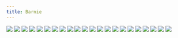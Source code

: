```yaml
---
title: Barnie
---
```


![](images/great/part-5/great136.jpg)
![](images/great/part-5/great137.jpg)
![](images/great/part-5/great138.jpg)
![](images/great/part-5/great139.jpg)
![](images/great/part-5/great140.jpg)
![](images/great/part-5/great141.jpg)
![](images/great/part-5/great142.jpg)
![](images/great/part-5/great143.jpg)
![](images/great/part-5/great144.jpg)
![](images/great/part-5/great145.jpg)
![](images/great/part-5/great146.jpg)
![](images/great/part-5/great147.jpg)
![](images/great/part-5/great148.jpg)
![](images/great/part-5/great149.jpg)
![](images/great/part-5/great150.jpg)
![](images/great/part-5/great151.jpg)
![](images/great/part-5/great152.jpg)
![](images/great/part-5/great153.jpg)
![](images/great/part-5/great154.jpg)
![](images/great/part-5/great155.jpg)
![](images/great/part-5/great156.jpg)
![](images/great/part-5/great157.jpg)